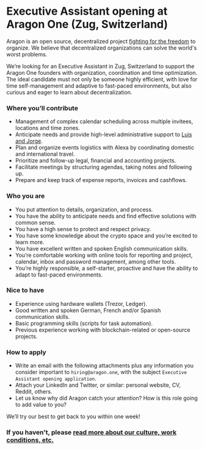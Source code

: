 # Executive Assistant opening at Aragon One (Zug, Switzerland)

Aragon is an open source, decentralized project [fighting for the freedom](https://www.youtube.com/watch?v=AqjIWmiAidw) to organize. We believe that decentralized organizations can solve the world's worst problems.

We’re looking for an Executive Assistant in Zug, Switzerland to support the Aragon One founders with organization, coordination and time optimization. The ideal candidate must not only be someone highly efficient, with love for time self-management and adaptive to fast-paced environments, but also curious and eager to learn about decentralization.

### Where you’ll contribute
* Management of complex calendar scheduling across multiple invitees, locations and time zones.
* Anticipate needs and provide high-level administrative support to [Luis and Jorge](../../#team).
* Plan and organize events logistics with Alexa by coordinating domestic and international travel.
* Prioritize and follow-up legal, financial and accounting projects.
* Facilitate meetings by structuring agendas, taking notes and following up.
* Prepare and keep track of expense reports, invoices and cashflows.

### Who you are
* You put attention to details, organization, and process.
* You have the ability to anticipate needs and find effective solutions with common sense.
* You have a high sense to protect and respect privacy.
* You have some knowledge about the crypto space and you’re excited to learn more.
* You have excellent written and spoken English communication skills.
* You’re comfortable working with online tools for reporting and project, calendar, inbox and password management, among other tools.
* You’re highly responsible, a self-starter, proactive and have the ability to adapt to fast-paced environments.

### Nice to have
* Experience using hardware wallets (Trezor, Ledger).
* Good written and spoken German, French and/or Spanish communication skills.
* Basic programming skills (scripts for task automation).
* Previous experience working with blockchain-related or open-source projects.

### How to apply
* Write an email with the following attachments plus any information you consider important to `hiring@aragon.one`, with the subject `Executive Assistant opening application`.
* Attach your LinkedIn and Twitter, or similar: personal website, CV, Reddit, others.
* Let us know why did Aragon catch your attention? How is this role going to add value to you?

We’ll try our best to get back to you within one week!

### If you haven't, please [read more about our culture, work conditions, etc.](../index.md)
